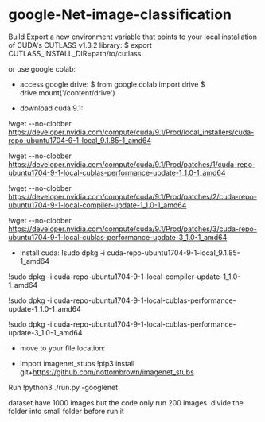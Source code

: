 # google-Net-image-classification
Build
Export a new environment variable that points to your local installation of CUDA's CUTLASS v1.3.2 library:
$ export CUTLASS_INSTALL_DIR=path/to/cutlass

or 
use google colab:

- access google drive:
$ from google.colab import drive
$ drive.mount('/content/drive')

- download cuda 9.1:
  
!wget --no-clobber https://developer.nvidia.com/compute/cuda/9.1/Prod/local_installers/cuda-repo-ubuntu1704-9-1-local_9.1.85-1_amd64

!wget --no-clobber https://developer.nvidia.com/compute/cuda/9.1/Prod/patches/1/cuda-repo-ubuntu1704-9-1-local-cublas-performance-update-1_1.0-1_amd64

!wget --no-clobber https://developer.nvidia.com/compute/cuda/9.1/Prod/patches/2/cuda-repo-ubuntu1704-9-1-local-compiler-update-1_1.0-1_amd64

!wget --no-clobber https://developer.nvidia.com/compute/cuda/9.1/Prod/patches/3/cuda-repo-ubuntu1704-9-1-local-cublas-performance-update-3_1.0-1_amd64

- install cuda:
!sudo dpkg -i cuda-repo-ubuntu1704-9-1-local_9.1.85-1_amd64

!sudo dpkg -i cuda-repo-ubuntu1704-9-1-local-compiler-update-1_1.0-1_amd64

!sudo dpkg -i cuda-repo-ubuntu1704-9-1-local-cublas-performance-update-1_1.0-1_amd64

!sudo dpkg -i cuda-repo-ubuntu1704-9-1-local-cublas-performance-update-3_1.0-1_amd64

- move to your file location:

- import imagenet_stubs
 !pip3 install git+https://github.com/nottombrown/imagenet_stubs

Run
!python3 ./run.py -googlenet

dataset have 1000 images but the code only run 200 images. divide the folder into small folder before run it
